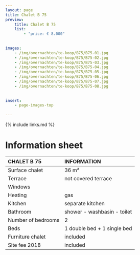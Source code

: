 ```yaml
---
layout: page
title: Chalet B 75
preview: 
    title: Chalet B 75
    list:
        - "price: € 8.000"
        
        
images:
    - /img/overnachten/te-koop/B75/B75-01.jpg
    - /img/overnachten/te-koop/B75/B75-02.jpg
    - /img/overnachten/te-koop/B75/B75-03.jpg
    - /img/overnachten/te-koop/B75/B75-04.jpg
    - /img/overnachten/te-koop/B75/B75-05.jpg
    - /img/overnachten/te-koop/B75/B75-06.jpg
    - /img/overnachten/te-koop/B75/B75-07.jpg
    - /img/overnachten/te-koop/B75/B75-08.jpg
    
    
insert:
    - page-images-top
    
---
```


{% include links.md %}



# Information sheet

CHALET B 75                | INFORMATION       | 
:---------------------------|:------------|
Surface chalet          | 36 m²
Terrace                      |not covered terrace 
Windows                       |
Heating          |gas
Kitchen                     |separate kitchen
Bathroom                   |shower - washbasin - toilet
Number of bedrooms         |2
Beds            |1 double bed + 1 single bed
Furniture chalet             |included
Site fee 2018  |included
